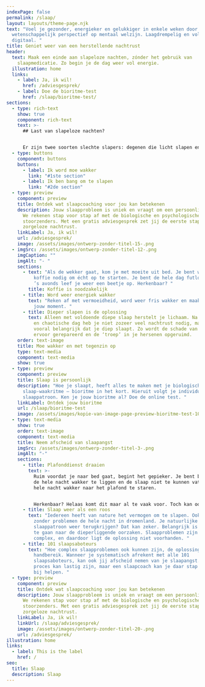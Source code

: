 ```yaml
---
indexPage: false
permalink: /slaap/
layout: layouts/theme-page.njk
text: "Voel je gezonder, energieker en gelukkiger in enkele weken door een uniek
  wetenschappelijk perspectief op mentaal welzijn. Laagdrempelig en volledig
  digitaal. "
title: Geniet weer van een herstellende nachtrust
header:
  text: Maak een einde aan slapeloze nachten, zónder het gebruik van
    slaapmedicatie. Zo begin je de dag weer vol energie.
  illustration: home
  links:
    - label: Ja, ik wil!
      href: /adviesgesprek/
    - label: Doe de bioritme-test
      href: /slaap/bioritme-test/
sections:
  - type: rich-text
    show: true
    component: rich-text
    text: >-
      ## Last van slapeloze nachten?


      Er zijn twee soorten slechte slapers: degenen die licht slapen en daardoor moe wakker worden, en zij die bang zijn om naar bed te gaan omdat ze al lange tijd slecht slapen. Waar herken jij jezelf in?
  - type: buttons
    component: buttons
    buttons:
      - label: Ik word moe wakker
        link: "#1ste section"
      - label: Ik ben bang om te slapen
        link: "#2de section"
  - type: preview
    component: preview
    title: Ontdek wat slaapcoaching voor jou kan betekenen
    description: Jouw slaapprobleem is uniek en vraagt om een persoonlijke aanpak.
      We rekenen stap voor stap af met de biologische en psychologische
      stoorzenders. Met een gratis adviesgesprek zet jij de eerste stap naar een
      zorgeloze nachtrust.
    linkLabel: Ja, ik wil!
    url: /adviesgesprek/
    image: /assets/images/ontwerp-zonder-titel-15-.png
  - imgSrc: /assets/images/ontwerp-zonder-titel-12-.png
    imgCaption: ""
    imgAlt: "- "
    sections:
      - text: "Als de wekker gaat, kom je met moeite uit bed. Je bent wazig en hebt
          koffie nodig om écht op te starten. Je bent de hele dag futloos en pas
          ’s avonds leef je weer een beetje op. Herkenbaar? "
        title: Koffie is noodzakelijk
      - title: Word weer energiek wakker
        text: "Reken af met vermoeidheid, word weer fris wakker en maak van de ochtenden
          jouw moment. "
      - title: Dieper slapen is de oplossing
        text: Alleen met voldoende diepe slaap herstelt je lichaam. Na een stressvolle
          en chaotische dag heb je niet zozeer veel nachtrust nodig, maar is het
          vooral belangrijk dat je diep slaapt. Zo wordt de schade van de dag
          ervoor gerepareerd en de ‘troep’ in je hersenen opgeruimd.
    order: text-image
    title: Moe wakker en met tegenzin op
    type: text-media
    component: text-media
    show: true
  - type: preview
    component: preview
    title: Slaap is persoonlijk
    description: "Hoe je slaapt, heeft alles te maken met je biologische
      slaap-waakritme – bioritme in het kort. Hieruit volgt je individuele
      slaappatroon. Ken je jouw bioritme al? Doe de online test. "
    linkLabel: Ontdek jouw bioritme
    url: /slaap/bioritme-test
    image: /assets/images/kopie-van-image-page-preview-bioritme-test-1080-x-600-px-.png
  - type: text-media
    show: true
    order: text-image
    component: text-media
    title: Neem afscheid van slaapangst
    imgSrc: /assets/images/ontwerp-zonder-titel-3-.png
    imgAlt: "-"
    sections:
      - title: Plafonddienst draaien
        text: >-
          Ruim voordat je naar bed gaat, begint het gepieker. Je bent bang weer
          de hele nacht wakker te liggen en de slaap niet te kunnen vatten. De
          hele nacht wakker naar het plafond te staren. 


          Herkenbaar? Helaas komt dit maar al te vaak voor. Toch kan ook jij het vertrouwen in je slaap herwinnen. 
      - title: Slaap weer als een roos
        text: "Iedereen heeft van nature het vermogen om te slapen. Ook jij was vroeger
          zonder problemen de hele nacht in dromenland. Je natuurlijke
          slaappatroon weer terugkrijgen? Dat kan zeker. Belangrijk is op zoek
          te gaan naar de dieperliggende oorzaken. Slaapproblemen zijn vaak
          complex, en daardoor ligt de oplossing niet voorhanden. "
      - title: 101 slaapsaboteurs
        text: "Hoe complex slaapproblemen ook kunnen zijn, de oplossing ligt binnen
          handbereik. Wanneer je systematisch afrekent met alle 101
          slaapsaboteurs, kan ook jij afscheid nemen van je slaapangst. Dit
          proces kan lastig zijn, maar een slaapcoach kan je daar stap voor stap
          bij helpen. "
  - type: preview
    component: preview
    title: Ontdek wat slaapcoaching voor jou kan betekenen
    description: Jouw slaapprobleem is uniek en vraagt om een persoonlijke aanpak.
      We rekenen stap voor stap af met de biologische en psychologische
      stoorzenders. Met een gratis adviesgesprek zet jij de eerste stap naar een
      zorgeloze nachtrust.
    linkLabel: Ja, ik wil!
    linkUrl: /slaap/adviesgesprek/
    image: /assets/images/ontwerp-zonder-titel-20-.png
    url: /adviesgesprek/
illustration: home
links:
  - label: This is the label
    href: /
seo:
  title: Slaap
  description: Slaap
---
```

